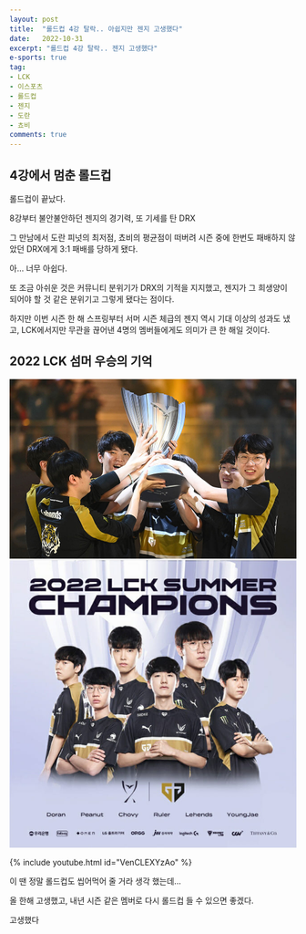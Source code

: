 ```yaml
---
layout: post
title:  "롤드컵 4강 탈락.. 아쉽지만 젠지 고생했다"
date:   2022-10-31
excerpt: "롤드컵 4강 탈락.. 젠지 고생했다"
e-sports: true
tag:
- LCK
- 이스포츠
- 롤드컵
- 젠지
- 도란
- 쵸비
comments: true
---
```


## 4강에서 멈춘 롤드컵

롤드컵이 끝났다.

8강부터 불안불안하던 젠지의 경기력, 또 기세를 탄 DRX

그 만남에서 도란 피넛의 최저점, 쵸비의 평균점이 떠버려 시즌 중에 한번도 패배하지 않았던 DRX에게 3:1 패배를 당하게 됐다.

아… 너무 아쉽다.

또 조금 아쉬운 것은 커뮤니티 분위기가 DRX의 기적을 지지했고, 젠지가 그 희생양이 되어야 할 것 같은 분위기고 그렇게 됐다는 점이다.

하지만 이번 시즌 한 해 스프링부터 서머 시즌 체급의 젠지 역시 기대 이상의 성과도 냈고, LCK에서지만 무관을 끊어낸 4명의 멤버들에게도 의미가 큰 한 해일 것이다.

## 2022 LCK 섬머 우승의 기억

![우승 사진](../img/2022/2022-summer-lck-champion-gen_g_01.jpg)
![우승 사진](../img/2022/2022-summer-lck-champion-gen_g_02.jpg)

{% include youtube.html id="VenCLEXYzAo" %}

이 땐 정말 롤드컵도 씹어먹어 줄 거라 생각 했는데...

올 한해 고생했고, 내년 시즌 같은 멤버로 다시 롤드컵 들 수 있으면 좋겠다.

고생했다